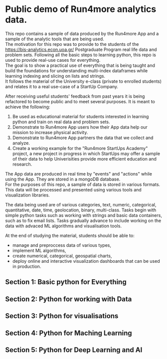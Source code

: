 # Public demo of Run4more analytics data.

This repo contains a sample of data produced by the Run4more App and a sample of the analytic tools that are being used.  
The motivation for this repo was to provide to the students of the https://bis-analytics.econ.uoa.gr/ Postgraduate Program real life data and problem sets.
Following all the basic steps to learning python, this repo is used to provide real-use cases for everything.  
The goal is to show a practical use of everything that is being taught and build the foundations for understanding multi-index dataframes while learning indexing and slicing on lists and strings.  
It follows the material of the University e-class (private to enrolled students) and relates it to a real use-case of a StartUp Company.

After receiving useful students' feedback from past years it is being refactored to become public and to meet several purposes. It is meant to achieve the following:   
1. Be used as educational material for students interested in learning python and train on real data and problem sets.  
2. Demonstrate to Run4more App users how their App data help our mission to increase physical activity.  
3. Demonstrate to Run4more App partners the data that we collect and analyze.  
4. Create a working example for the "Run4more StartUps Academy" project, a new project in progress in which StartUps may offer a sample of their data to help Univerisities provide more efficient education and research.  

The App data are produced in real time by "events" and "actions" while using the App.
They are stored in a mongoDB database.   
For the purposes of this repo, a sample of data is stored in various formats.
This data will be processed and presented using various tools and visualization libraries.

The data being used are of various categories, text, numeric, categorical, quantitative, date, time, geolocation, binary, multi-class.
Tasks begin with simple python tasks such as working with strings and basic data containers, such as to fix email lists.
Tasks gradually advance to include working on the data with advaced ML algorithms and visualisation tools.

At the end of studying the material, students should be able to:  
* manage and preproccess data of various types,
* implement ML algorithms,
* create numerical, categorical, geospatial charts,
* deploy online and interactive visualization dashboards that can be used in production.

## Section 1: Basic python for Everything
## Section 2: Python for working with Data
## Section 3: Python for visualisations
## Section 4: Python for Maching Learning
## Section 5: Python for Deep Learning and AI
